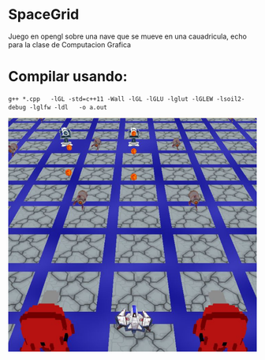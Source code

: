 # SpaceGrid
Juego en opengl sobre una nave que se mueve en una cauadricula, echo para la clase de Computacion Grafica


# Compilar usando:

`g++ *.cpp   -lGL -std=c++11 -Wall -lGL -lGLU -lglut -lGLEW -lsoil2-debug -lglfw -ldl   -o a.out`

![Demo](https://github.com/gestorHan/SpaceGrid/blob/main/Captura.png)
